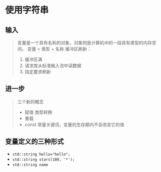 # 使用字符串

## 输入
> 变量是一个具有名称的对象，对象则是计算机中的一段具有类型的内存空间。
变量 = 类型 + 名称
> 缓冲区刷新：
> 1. 缓冲区满
> 2. 请求库从标准输入流中读数据
> 3. 指定要求刷新

## 进一步
>三个新的概念
> - 赋值 类型转换
> - 重载
> - const 常量关键词，变量的生存期内不会改变它的值
## 变量定义的三种形式
- `std::string hello="hello";`
- `std::string stars(100, '*');`
- `std::string name`




